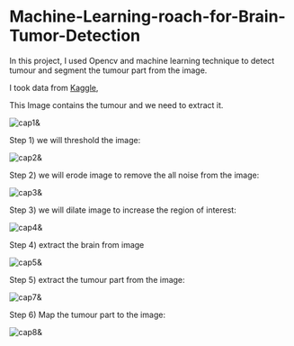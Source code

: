 # Machine-Learning-roach-for-Brain-Tumor-Detection

In this project, I used Opencv and machine learning technique to detect tumour and segment the tumour part from the image.

I took data from [Kaggle](https://www.kaggle.com/navoneel/brain-mri-images-for-brain-tumor-detection),

This Image contains the tumour and we need to extract it.

![cap1](https://user-images.githubusercontent.com/39022530/77041118-4e452800-69df-11ea-9580-509c51542a16.PNG)&

Step 1)
we will threshold the image:

![cap2](https://user-images.githubusercontent.com/39022530/77041749-784b1a00-69e0-11ea-864b-3e3199764989.PNG)&

Step 2)
we will erode image to remove the all noise from the image:

![cap3](https://user-images.githubusercontent.com/39022530/77042023-fb6c7000-69e0-11ea-83e2-879551d648f7.PNG)&


Step 3)
we will dilate image to increase the region of interest:

![cap4](https://user-images.githubusercontent.com/39022530/77041980-e4c61900-69e0-11ea-8fa7-942972b99b59.PNG)&


Step 4)
extract the brain from image

![cap5](https://user-images.githubusercontent.com/39022530/77042085-1939d500-69e1-11ea-8a51-2ec926cd5d44.PNG)&


Step 5)
extract the tumour part from the image:

![cap7](https://user-images.githubusercontent.com/39022530/77042136-2eaeff00-69e1-11ea-804f-88109d9c5e84.PNG)&



Step 6) Map the tumour part to the image:

![cap8](https://user-images.githubusercontent.com/39022530/77042211-4d14fa80-69e1-11ea-894f-ef823fa08f54.PNG)&

